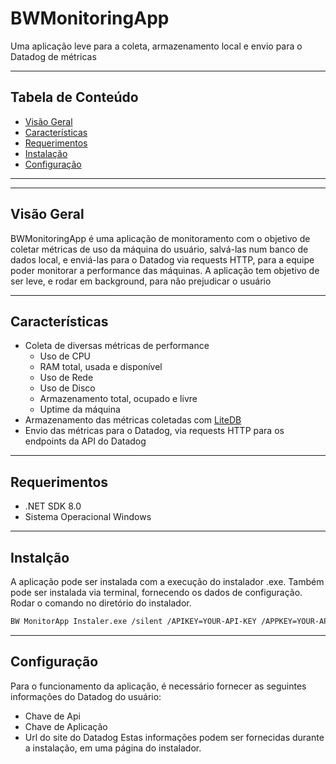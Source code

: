 # BWMonitoringApp

Uma aplicação leve para a coleta, armazenamento local e envio para o Datadog de métricas

--- 

## Tabela de Conteúdo
- [Visão Geral](#visão--geral)
- [Características](#características)
- [Requerimentos](#requerimentos)
- [Instalação](#instalação)
- [Configuração](#configuração)

---

---

## Visão Geral

BWMonitoringApp é uma aplicação de monitoramento com o objetivo de coletar métricas de uso da máquina do usuário, salvá-las num banco de dados local, e enviá-las para o Datadog via requests HTTP, para a equipe poder monitorar a performance das máquinas. A aplicação tem objetivo de ser leve, e rodar em background, para não prejudicar o usuário

---

## Características

* Coleta de diversas métricas de performance
  - Uso de CPU
  - RAM total, usada e disponível
  - Uso de Rede
  - Uso de Disco
  - Armazenamento total, ocupado e livre
  - Uptime da máquina
* Armazenamento das métricas coletadas com [LiteDB](https://www.litedb.org/)
* Envio das métricas para o Datadog, via requests HTTP para os endpoints da API do Datadog

---

## Requerimentos

- .NET SDK 8.0
- Sistema Operacional Windows

---

## Instalção

A aplicação pode ser instalada com a execução do instalador .exe.
Também pode ser instalada via terminal, fornecendo os dados de configuração. Rodar o comando no diretório do instalador.
```sh
BW MonitorApp Instaler.exe /silent /APIKEY=YOUR-API-KEY /APPKEY=YOUR-APP-KEY /URL=YOUR-DATADOG-DOMAIN-URK
```

---

## Configuração

Para o funcionamento da aplicação, é necessário fornecer as seguintes informações do Datadog do usuário: 
- Chave de Api
- Chave de Aplicação
- Url do site do Datadog
Estas informações podem ser fornecidas durante a instalação, em uma página do instalador.
